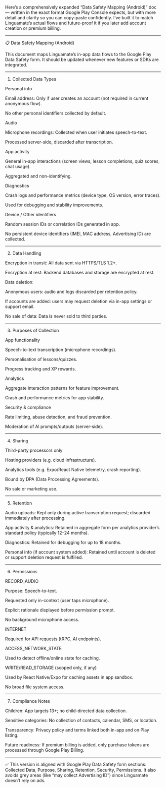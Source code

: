Here’s a comprehensively expanded “Data Safety Mapping (Android)” doc — written in the exact format Google Play Console expects, but with more detail and clarity so you can copy-paste confidently. I’ve built it to match Linguamate’s actual flows and future-proof it if you later add account creation or premium billing.


---

📋 Data Safety Mapping (Android)

This document maps Linguamate’s in-app data flows to the Google Play Data Safety form.
It should be updated whenever new features or SDKs are integrated.


---

1. Collected Data Types

Personal info

Email address: Only if user creates an account (not required in current anonymous flow).

No other personal identifiers collected by default.


Audio

Microphone recordings: Collected when user initiates speech-to-text.

Processed server-side, discarded after transcription.


App activity

General in-app interactions (screen views, lesson completions, quiz scores, chat usage).

Aggregated and non-identifying.


Diagnostics

Crash logs and performance metrics (device type, OS version, error traces).

Used for debugging and stability improvements.


Device / Other identifiers

Random session IDs or correlation IDs generated in app.

No persistent device identifiers (IMEI, MAC address, Advertising ID) are collected.




---

2. Data Handling

Encryption in transit: All data sent via HTTPS/TLS 1.2+.

Encryption at rest: Backend databases and storage are encrypted at rest.

Data deletion:

Anonymous users: audio and logs discarded per retention policy.

If accounts are added: users may request deletion via in-app settings or support email.


No sale of data: Data is never sold to third parties.



---

3. Purposes of Collection

App functionality

Speech-to-text transcription (microphone recordings).

Personalisation of lessons/quizzes.

Progress tracking and XP rewards.


Analytics

Aggregate interaction patterns for feature improvement.

Crash and performance metrics for app stability.


Security & compliance

Rate limiting, abuse detection, and fraud prevention.

Moderation of AI prompts/outputs (server-side).




---

4. Sharing

Third-party processors only

Hosting providers (e.g. cloud infrastructure).

Analytics tools (e.g. Expo/React Native telemetry, crash reporting).


Bound by DPA (Data Processing Agreements).

No sale or marketing use.



---

5. Retention

Audio uploads: Kept only during active transcription request; discarded immediately after processing.

App activity & analytics: Retained in aggregate form per analytics provider’s standard policy (typically 12–24 months).

Diagnostics: Retained for debugging for up to 18 months.

Personal info (if account system added): Retained until account is deleted or support deletion request is fulfilled.



---

6. Permissions

RECORD_AUDIO

Purpose: Speech-to-text.

Requested only in-context (user taps microphone).

Explicit rationale displayed before permission prompt.

No background microphone access.


INTERNET

Required for API requests (tRPC, AI endpoints).


ACCESS_NETWORK_STATE

Used to detect offline/online state for caching.


WRITE/READ_STORAGE (scoped only, if any)

Used by React Native/Expo for caching assets in app sandbox.

No broad file system access.




---

7. Compliance Notes

Children: App targets 13+; no child-directed data collection.

Sensitive categories: No collection of contacts, calendar, SMS, or location.

Transparency: Privacy policy and terms linked both in-app and on Play listing.

Future readiness: If premium billing is added, only purchase tokens are processed through Google Play Billing.



---

✅ This version is aligned with Google Play Data Safety form sections: Collected Data, Purpose, Sharing, Retention, Security, Permissions.
It also avoids grey areas (like “may collect Advertising ID”) since Linguamate doesn’t rely on ads. 
